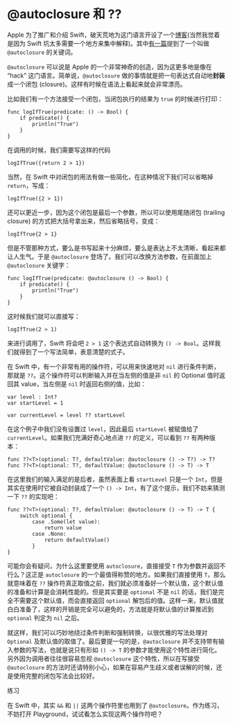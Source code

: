 # @autoclosure 和 ??

Apple 为了推广和介绍 Swift，破天荒地为这门语言开设了一个[博客](https://developer.apple.com/swift/blog/)(当然我觉着是因为 Swift 坑太多需要一个地方来集中解释)。其中[有一篇](https://developer.apple.com/swift/blog/?id=4)提到了一个叫做 `@autoclosure` 的关键词。

`@autoclosure` 可以说是 Apple 的一个非常神奇的创造，因为这更多地是像在 “hack” 这门语言。简单说，`@autoclosure` 做的事情就是把一句表达式自动地**封装**成一个闭包 (closure)。这样有时候在语法上看起来就会非常漂亮。

比如我们有一个方法接受一个闭包，当闭包执行的结果为 `true` 的时候进行打印：

    func logIfTrue(predicate: () -> Bool) {
        if predicate() {
            println("True")
        }
    }

在调用的时候，我们需要写这样的代码

    logIfTrue({return 2 > 1})

当然，在 Swift 中对闭包的用法有做一些简化，在这种情况下我们可以省略掉 `return`，写成：

    logIfTrue({2 > 1})

还可以更近一步，因为这个闭包是最后一个参数，所以可以使用尾随闭包 (trailing closure) 的方式把大括号拿出来，然后省略括号，变成：

    logIfTrue{2 > 1}

但是不管那种方式，要么是书写起来十分麻烦，要么是表达上不太清晰，看起来都让人生气。于是 `@autoclosure` 登场了。我们可以改换方法参数，在前面加上 `@autoclosure` 关键字：

    func logIfTrue(predicate: @autoclosure () -> Bool) {
        if predicate() {
            println("True")
        }
    }

这时候我们就可以直接写：

    logIfTrue(2 > 1)

来进行调用了，Swift 将会吧 `2 > 1` 这个表达式自动转换为 `() -> Bool`。这样我们就得到了一个写法简单，表意清楚的式子。

在 Swift 中，有一个非常有用的操作符，可以用来快速地对 `nil` 进行条件判断，那就是 `??`。这个操作符可以判断输入并在当左侧的值是非 `nil` 的 Optional 值时返回其 value，当左侧是 `nil` 时返回右侧的值，比如：

    var level : Int?
    var startLevel = 1

    var currentLevel = level ?? startLevel

在这个例子中我们没有设置过 `level`，因此最后 `startLevel` 被赋值给了 `currentLevel`。如果我们充满好奇心地点进 `??` 的定义，可以看到 `??` 有两种版本：

    func ??<T>(optional: T?, defaultValue: @autoclosure () -> T?) -> T?
    func ??<T>(optional: T?, defaultValue: @autoclosure () -> T) -> T

在这里我们的输入满足的是后者，虽然表面上看 `startLevel` 只是一个 `Int`，但是其实在使用时它被自动封装成了一个 `() -> Int`，有了这个提示，我们不妨来猜测一下 `??` 的实现吧：

    func ??<T>(optional: T?, defaultValue: @autoclosure () -> T) -> T {
        switch optional {
            case .Some(let value):
                return value
            case .None:
                return defaultValue()
            }
    }

可能你会有疑问，为什么这里要使用 `autoclosure`，直接接受 `T` 作为参数并返回不行么？这正是 `autoclosure` 的一个最值得称赞的地方。如果我们直接使用 `T`，那么就意味着在 `??` 操作符真正取值之前，我们就必须准备好一个默认值，这个默认值的准备和计算是会消耗性能的。但是其实要是 `optional` 不是 `nil` 的话，我们是完全不需要这个默认值，而会直接返回 `optional` 解包后的值。这样一来，默认值就白白准备了，这样的开销是完全可以避免的，方法就是将默认值的计算推迟到 `optional` 判定为 `nil` 之后。

就这样，我们可以巧妙地绕过条件判断和强制转换，以很优雅的写法处理对 `Optional` 及默认值的取值了。最后要提一句的是，`@autoclosure` 并不支持带有输入参数的写法，也就是说只有形如 `() -> T` 的参数才能使用这个特性进行简化。另外因为调用者往往很容易忽视 `@autoclosure` 这个特性，所以在写接受 `@autoclosure` 的方法时还请特别小心，如果在容易产生歧义或者误解的时候，还是使用完整的闭包写法会比较好。

<div class="ui orange segment">
	<div class="header">
		<i class="fa fa-pencil"></i>
	    练习
	</div>
<p>在 Swift 中，其实 <code>&&</code> 和 <code>||</code> 这两个操作符里也用到了 <code>@autoclosure</code>。作为练习，不妨打开 Playground，试试看怎么实现这两个操作符吧？</p>
</div>